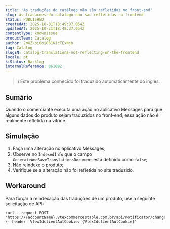 ```yaml
---
title: 'As traduções do catálogo não são refletidas no front-end'
slug: as-traducoes-do-catalogo-nao-sao-refletidas-no-frontend
status: PUBLISHED
createdAt: 2025-10-31T18:49:37.054Z
updatedAt: 2025-10-31T18:49:37.054Z
contentType: knownIssue
productTeam: Catalog
author: 2mXZkbi0oi061KicTExNjo
tag: Catalog
slugEN: catalog-translations-not-reflecting-on-the-frontend
locale: pt
kiStatus: Backlog
internalReference: 861892
---
```


>ℹ️ Este problema conhecido foi traduzido automaticamente do inglês.

## Sumário


Quando o comerciante executa uma ação no aplicativo Messages para que alguns dados do produto sejam traduzidos no front-end, essa ação não é realmente refletida na vitrine.

## Simulação



1. Faça uma alteração no aplicativo Messages;
2. Observe no `IndexedInfo` que o campo `GenerateAndSaveTranslationsDocument` está definido como `false`;
3. Não reindexe o produto;
4. Verifique se a alteração não foi refletida no site traduzido.
## Workaround


Para forçar a reindexação das traduções de um produto, use a seguinte solicitação de API:


    curl --request POST 'https://{accountName}.vtexcommercestable.com.br/api/notificator/changenotification/{productId}/translation' \--header 'VtexIdclientAutCookie: {VtexIdclientAutCookie}'


